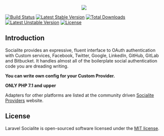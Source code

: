 <p align="center"><img src="https://laravel.com/assets/img/components/logo-socialite.svg"></p>

[![Build Status](https://travis-ci.org/laravel/socialite.svg?branch=3.0)](https://travis-ci.org/laravel/socialite)
[![Latest Stable Version](https://poser.pugx.org/efureev/socialite/v/stable)](https://packagist.org/packages/efureev/socialite)
[![Total Downloads](https://poser.pugx.org/efureev/socialite/downloads)](https://packagist.org/packages/efureev/socialite)
[![Latest Unstable Version](https://poser.pugx.org/efureev/socialite/v/unstable)](https://packagist.org/packages/efureev/socialite)
[![License](https://poser.pugx.org/efureev/socialite/license)](https://packagist.org/packages/efureev/socialite)

## Introduction

Socialite provides an expressive, fluent interface to OAuth authentication with Custom services, Facebook, Twitter, Google, LinkedIn, GitHub, GitLab and Bitbucket. It handles almost all of the boilerplate social authentication code you are dreading writing.

**You can write own config for your Custom Provider.**

**ONLY PHP 7.1 and upper**

Adapters for other platforms are listed at the community driven [Socialite Providers](https://socialiteproviders.github.io/) website.

## License

Laravel Socialite is open-sourced software licensed under the [MIT license](https://opensource.org/licenses/MIT).
